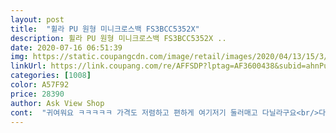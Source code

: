 ```yaml
---
layout: post 
title:  "휠라 PU 원형 미니크로스백 FS3BCC5352X" 
description: 휠라 PU 원형 미니크로스백 FS3BCC5352X ..
date: 2020-07-16 06:51:39 
img: https://static.coupangcdn.com/image/retail/images/2020/04/13/15/3/d0d4cd1b-915b-4ebc-bced-dbc4a99d68d0.jpg 
linkUrl: https://link.coupang.com/re/AFFSDP?lptag=AF3600438&subid=ahnPublicAsk&pageKey=1464673141&itemId=2519044459&vendorItemId=70506019909&traceid=V0-113-855bf0b26198a8ad 
categories: [1008] 
color: A57F92 
price: 28390 
author: Ask View Shop 
cont:  "귀여워요 ㅋㅋㅋㅋㅋ 가격도 저렴하고 편하게 여기저기 둘러매고 다닐라구요<br/>다들 예쁘다고 얼마줫냐고 날리예요<br/>배송온 다음날 바로 매고다녓어요^^<br/>이뻐요 딸아이가 넘 맘에 들어하네요 많이파세요^^<br/>" 
---
```

